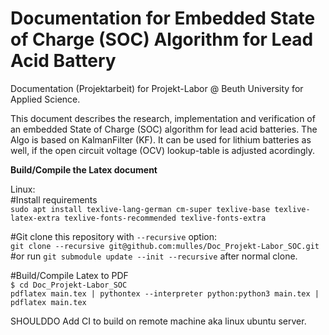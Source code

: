 # Documentation for Embedded State of Charge (SOC) Algorithm for Lead Acid Battery 
Documentation (Projektarbeit) for Projekt-Labor @ Beuth University for Applied Science.

This document describes the research, implementation and verification of an embedded State of Charge (SOC) algorithm for lead acid batteries. The Algo is based on KalmanFilter (KF). It can be used for lithium batteries as well, if the open circuit voltage (OCV) lookup-table is adjusted acordingly. 

**Build/Compile the Latex document**

Linux:  
  #Install requirements  
    `sudo apt install texlive-lang-german cm-super texlive-base texlive-latex-extra texlive-fonts-recommended texlive-fonts-extra`  
   
  #Git clone this repository with `--recursive` option:  
     `git clone --recursive git@github.com:mulles/Doc_Projekt-Labor_SOC.git` 
     #or run `git submodule update --init --recursive` after normal clone.

  #Build/Compile Latex to PDF    
    `$ cd Doc_Projekt-Labor_SOC`  
    `pdflatex main.tex | pythontex --interpreter python:python3 main.tex | pdflatex main.tex` 


SHOULDDO Add CI to build on remote machine aka linux ubuntu server. 
